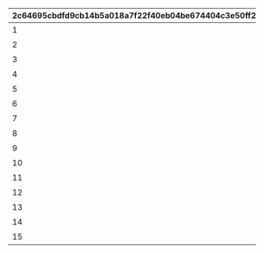 |2c64695cbdfd9cb14b5a018a7f22f40eb04be674404c3e50ff2b9b09cbb9c886|ed1c94be9e886cc535c67953944d9b8aa5eee2d1deaf82d74f884eac65a9b064|c00619df6e940ede046a1ce48c4e03e43969a8e30b73128ce3740c7aafe8668c|3fe27ce62900fceeb583ecd6f114902342f737ab11822fd6235382c52c79a1dc|2e3526f429e4e72c231a4d79b53e7e0d14595e56d3e9cb69d52448f597d721f6|9fb82da1cab1782047dd6a56343f5f4e3a6c86d19dc10f077c873c3b3a45b27b|121a29ed638de7603e610296866add6be2c0d89785d062ec2f2c43864101f64a|57c3864c01ea9e157323503365c46e7de0e657e53cf697a53e75d17d6af20001|f6a3feb8aee15b497966a6ac57e20d035125ac5f4e4a68e462a729a589b638b4|c338cbe72ad6cf158efadb6633a31b9256d18512f79ef6ade050c7ce98b5587d|73f889d3b3b3bf34458202d9122a04c558fc4a07f64334d397081094b8d3b182|6986230c49318aff673a993b31530495249637cca09856b989335e715c4e46ef|20219c7edf1c8277b57ad58bfdeb958d938ebcccd8077c3124edcede28c800a9|8646444a7df956bacf11c58d59137a13d4b79fbfcaf974792d40bc2631301877|0922d341a3fccfccd15b5da18bdb55165cfcbe24095a0105668cd08a0e2e3d07|341d7e0db6290496f629afbf7fcd07dd9a3c045f015ad21da4508d4689d96908|fcb776bc2102693df75fd792ff869e29b16260a71a791da6174f97e7c306b8c0|ff3a0696e40abb34ebcf4e2e2e910d2de47a59054b2bd67ef1eccfb08826de80|
| --- | --- | --- | --- | --- | --- | --- | --- | --- | --- | --- | --- | --- | --- | --- | --- | --- | --- |
|1|20000|スコアを累計で20000獲得しよう|12|94002|5000|0|0|0|0|0|0|0|0|0|0|0|0|
|2|40000|スコアを累計で40000獲得しよう|12|94002|10000|0|0|0|0|0|0|0|0|0|0|0|0|
|3|60000|スコアを累計で60000獲得しよう|12|94002|15000|0|0|0|0|0|0|0|0|0|0|0|0|
|4|80000|スコアを累計で80000獲得しよう|12|94002|20000|0|0|0|0|0|0|0|0|0|0|0|0|
|5|100000|スコアを累計で100000獲得しよう|8|91002|50|2|23001|5|0|0|0|0|0|0|0|0|0|
|6|120000|スコアを累計で120000獲得しよう|12|94002|25000|0|0|0|0|0|0|0|0|0|0|0|0|
|7|140000|スコアを累計で140000獲得しよう|12|94002|30000|0|0|0|0|0|0|0|0|0|0|0|0|
|8|160000|スコアを累計で160000獲得しよう|12|94002|35000|0|0|0|0|0|0|0|0|0|0|0|0|
|9|180000|スコアを累計で180000獲得しよう|12|94002|40000|0|0|0|0|0|0|0|0|0|0|0|0|
|10|200000|スコアを累計で200000獲得しよう|8|91002|50|2|23001|5|0|0|0|0|0|0|0|0|0|
|11|220000|スコアを累計で220000獲得しよう|12|94002|55000|0|0|0|0|0|0|0|0|0|0|0|0|
|12|240000|スコアを累計で240000獲得しよう|12|94002|35000|0|0|0|0|0|0|0|0|0|0|0|0|
|13|260000|スコアを累計で260000獲得しよう|12|94002|40000|0|0|0|0|0|0|0|0|0|0|0|0|
|14|280000|スコアを累計で280000獲得しよう|12|94002|45000|0|0|0|0|0|0|0|0|0|0|0|0|
|15|300000|スコアを累計で300000獲得しよう|8|91002|150|2|23001|10|0|0|0|0|0|0|0|0|0|